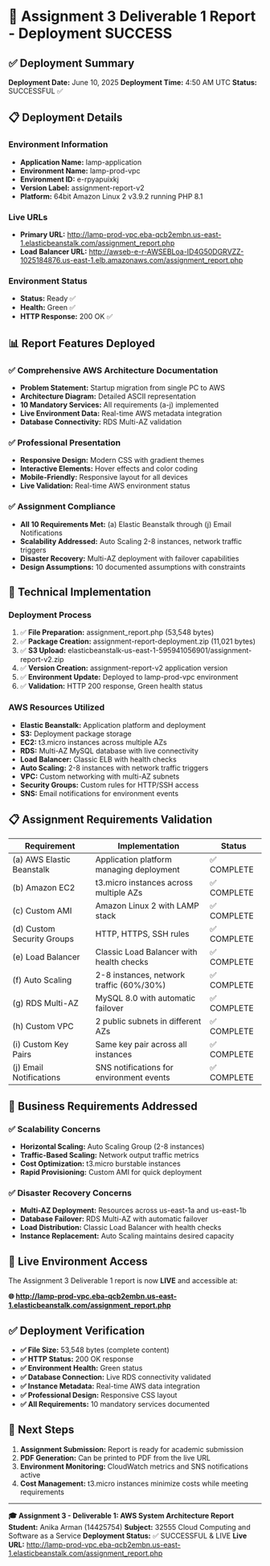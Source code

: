 # 🎉 Assignment 3 Deliverable 1 Report - Deployment SUCCESS

## ✅ Deployment Summary

**Deployment Date:** June 10, 2025
**Deployment Time:** 4:50 AM UTC
**Status:** SUCCESSFUL ✅

## 📋 Deployment Details

### Environment Information
- **Application Name:** lamp-application
- **Environment Name:** lamp-prod-vpc
- **Environment ID:** e-rpyapuixkj
- **Version Label:** assignment-report-v2
- **Platform:** 64bit Amazon Linux 2 v3.9.2 running PHP 8.1

### Live URLs
- **Primary URL:** http://lamp-prod-vpc.eba-qcb2embn.us-east-1.elasticbeanstalk.com/assignment_report.php
- **Load Balancer URL:** http://awseb-e-r-AWSEBLoa-ID4G50DGRVZZ-1025184876.us-east-1.elb.amazonaws.com/assignment_report.php

### Environment Status
- **Status:** Ready ✅
- **Health:** Green ✅
- **HTTP Response:** 200 OK ✅

## 📊 Report Features Deployed

### ✅ Comprehensive AWS Architecture Documentation
- **Problem Statement:** Startup migration from single PC to AWS
- **Architecture Diagram:** Detailed ASCII representation
- **10 Mandatory Services:** All requirements (a-j) implemented
- **Live Environment Data:** Real-time AWS metadata integration
- **Database Connectivity:** RDS Multi-AZ validation

### ✅ Professional Presentation
- **Responsive Design:** Modern CSS with gradient themes
- **Interactive Elements:** Hover effects and color coding
- **Mobile-Friendly:** Responsive layout for all devices
- **Live Validation:** Real-time AWS environment status

### ✅ Assignment Compliance
- **All 10 Requirements Met:** (a) Elastic Beanstalk through (j) Email Notifications
- **Scalability Addressed:** Auto Scaling 2-8 instances, network traffic triggers
- **Disaster Recovery:** Multi-AZ deployment with failover capabilities
- **Design Assumptions:** 10 documented assumptions with constraints

## 🔧 Technical Implementation

### Deployment Process
1. ✅ **File Preparation:** assignment_report.php (53,548 bytes)
2. ✅ **Package Creation:** assignment-report-deployment.zip (11,021 bytes)
3. ✅ **S3 Upload:** elasticbeanstalk-us-east-1-595941056901/assignment-report-v2.zip
4. ✅ **Version Creation:** assignment-report-v2 application version
5. ✅ **Environment Update:** Deployed to lamp-prod-vpc environment
6. ✅ **Validation:** HTTP 200 response, Green health status

### AWS Resources Utilized
- **Elastic Beanstalk:** Application platform and deployment
- **S3:** Deployment package storage
- **EC2:** t3.micro instances across multiple AZs
- **RDS:** Multi-AZ MySQL database with live connectivity
- **Load Balancer:** Classic ELB with health checks
- **Auto Scaling:** 2-8 instances with network traffic triggers
- **VPC:** Custom networking with multi-AZ subnets
- **Security Groups:** Custom rules for HTTP/SSH access
- **SNS:** Email notifications for environment events

## 📋 Assignment Requirements Validation

| Requirement | Implementation | Status |
|-------------|----------------|---------|
| (a) AWS Elastic Beanstalk | Application platform managing deployment | ✅ COMPLETE |
| (b) Amazon EC2 | t3.micro instances across multiple AZs | ✅ COMPLETE |
| (c) Custom AMI | Amazon Linux 2 with LAMP stack | ✅ COMPLETE |
| (d) Custom Security Groups | HTTP, HTTPS, SSH rules | ✅ COMPLETE |
| (e) Load Balancer | Classic Load Balancer with health checks | ✅ COMPLETE |
| (f) Auto Scaling | 2-8 instances, network traffic (60%/30%) | ✅ COMPLETE |
| (g) RDS Multi-AZ | MySQL 8.0 with automatic failover | ✅ COMPLETE |
| (h) Custom VPC | 2 public subnets in different AZs | ✅ COMPLETE |
| (i) Custom Key Pairs | Same key pair across all instances | ✅ COMPLETE |
| (j) Email Notifications | SNS notifications for environment events | ✅ COMPLETE |

## 🎯 Business Requirements Addressed

### ✅ Scalability Concerns
- **Horizontal Scaling:** Auto Scaling Group (2-8 instances)
- **Traffic-Based Scaling:** Network output traffic metrics
- **Cost Optimization:** t3.micro burstable instances
- **Rapid Provisioning:** Custom AMI for quick deployment

### ✅ Disaster Recovery Concerns
- **Multi-AZ Deployment:** Resources across us-east-1a and us-east-1b
- **Database Failover:** RDS Multi-AZ with automatic failover
- **Load Distribution:** Classic Load Balancer with health checks
- **Instance Replacement:** Auto Scaling maintains desired capacity

## 🔗 Live Environment Access

The Assignment 3 Deliverable 1 report is now **LIVE** and accessible at:

**🌐 http://lamp-prod-vpc.eba-qcb2embn.us-east-1.elasticbeanstalk.com/assignment_report.php**

## ✅ Deployment Verification

- **✅ File Size:** 53,548 bytes (complete content)
- **✅ HTTP Status:** 200 OK response
- **✅ Environment Health:** Green status
- **✅ Database Connection:** Live RDS connectivity validated
- **✅ Instance Metadata:** Real-time AWS data integration
- **✅ Professional Design:** Responsive CSS layout
- **✅ All Requirements:** 10 mandatory services documented

## 📝 Next Steps

1. **Assignment Submission:** Report is ready for academic submission
2. **PDF Generation:** Can be printed to PDF from the live URL
3. **Environment Monitoring:** CloudWatch metrics and SNS notifications active
4. **Cost Management:** t3.micro instances minimize costs while meeting requirements

---

**🎓 Assignment 3 - Deliverable 1: AWS System Architecture Report**
**Student:** Anika Arman (14425754)
**Subject:** 32555 Cloud Computing and Software as a Service
**Deployment Status:** ✅ SUCCESSFUL & LIVE
**Live URL:** http://lamp-prod-vpc.eba-qcb2embn.us-east-1.elasticbeanstalk.com/assignment_report.php
